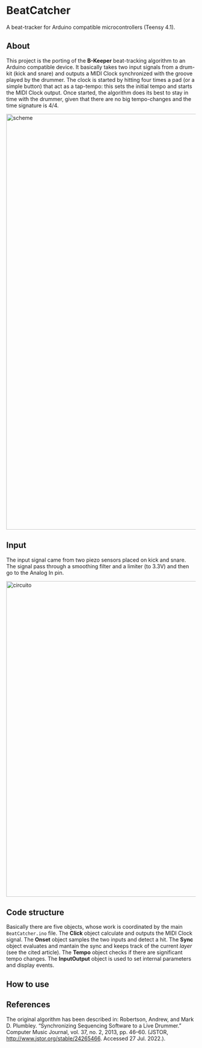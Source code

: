 # BeatCatcher
A beat-tracker for Arduino compatible microcontrollers (Teensy 4.1).

## About
This project is the porting of the **B-Keeper** beat-tracking algorithm to an Arduino compatible device. It basically takes two input signals from a drum-kit (kick and snare) and outputs a MIDI Clock synchronized with the groove played by the drummer. The clock is started by hitting four times a pad (or a simple button) that act as a tap-tempo: this sets the initial tempo and starts the MIDI Clock output. Once started, the algorithm does its best to stay in time with the drummer, given that there are no big tempo-changes and the time signature is 4/4.

<img width="1105" alt="scheme" src="https://user-images.githubusercontent.com/79301372/181687497-09484943-7ec5-4a1f-b272-453ac31e0781.png">

## Input
The input signal came from two piezo sensors placed on kick and snare. The signal pass through a smoothing filter and a limiter (to 3.3V) and then go to the Analog In pin. 

<img width="839" alt="circuito" src="https://user-images.githubusercontent.com/79301372/181357966-652a7ec0-a377-424d-9434-f0e07ecfd4c4.png">

## Code structure
Basically there are five objects, whose work is coordinated by the main ``BeatCatcher.ino`` file. The **Click** object calculate and outputs the MIDI Clock signal. The **Onset** object samples the two inputs and detect a hit. The **Sync** object evaluates and mantain the sync and keeps track of the current *layer* (see the cited article). The **Tempo** object checks if there are significant tempo changes. The **InputOutput** object is used to set internal parameters and display events.

## How to use



## References
The original algorithm has been described in: Robertson, Andrew, and Mark D. Plumbley. “Synchronizing Sequencing Software to a Live Drummer.” Computer Music Journal, vol. 37, no. 2, 2013, pp. 46–60. (JSTOR, http://www.jstor.org/stable/24265466. Accessed 27 Jul. 2022.). 
